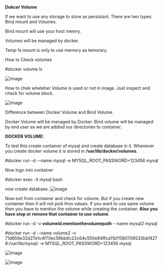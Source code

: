 **Dokcer Volume**

If we want to use any storage to store as persistant. There are two types Bind mount and Volumes. 

Bind mount will use your host memry.

Volumes will be managed by docker.

Temp fs mount is only to use memory as temorary.

How to Check volumes

#docker volume ls

![image](https://github.com/Khushang49/Docker/assets/95266353/7f55a70b-d8e6-4451-b59c-a78381bb5c69)


How to chek wheteher Volume is used or not in image. Just inspect and check for volume block.

![image](https://github.com/Khushang49/Docker/assets/95266353/a116f3a5-13ec-42e4-bd96-af1b3a53fb5d)


Difference between Docker Volume and Bind Volume.

Docker Volume will be managed by Docker. Bind volume will be managed by end user as we are addind our directories to container.

**DOCKER VOLUME:**

To test this create container of mysql and create database in it. Whenever you create docker volume it is stored in **/var/lib/docker/volumes**.

#docker run -d --name mysql -e MYSQL_ROOT_PASSWORD=123456 mysql

Now logn into container

#docker exec -it mysql bash

now create database.
![image](https://github.com/Khushang49/Docker/assets/95266353/dd5bb9e3-8d81-4095-a8d6-769ab1258869)

Now exit from container and check for volume. But if you create new container then it will not pick thos values. If you want to use same volume then you have to mention the volume while creating the container. **Also you have stop or remove that container to use volume**.

#docker run -d -v **volumeid:mentionthevolumepath** --name mysql2 mysql

#docker run -d --name volume2 -v 71d859e32d27e1c4f70ec56bb6c22c64c550e84ffca11bf1580706533bbf4278:/var/lib/mysql/ -e MYSQL_ROOT_PASSWORD=123456 mysql

![image](https://github.com/Khushang49/Docker/assets/95266353/6977f94f-baf3-4b09-a54e-e7124324d545)

![image](https://github.com/Khushang49/Docker/assets/95266353/a367f0bd-2558-41d9-ba3d-2166688d5328)


